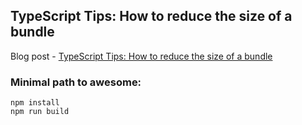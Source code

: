 ## TypeScript Tips: How to reduce the size of a bundle

Blog post - [TypeScript Tips: How to reduce the size of a bundle](http://spblog.net/post/2018/10/26/TypeScript-Tips-How-to-reduce-the-size-of-a-bundle)

### Minimal path to awesome:

```
npm install
npm run build
```